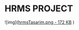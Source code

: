 # HRMS PROJECT
![img](<a href="https://dosya.co/lwff2y82he2t/hrmsTasarim.png.html" target=_blank>hrmsTasarim.png - 172 KB</a>
)

